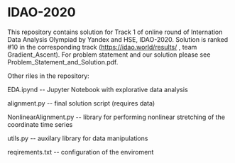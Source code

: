 # IDAO-2020
This repository contains solution for Track 1 of online round of Internation Data Analysis Olympiad by Yandex and HSE, IDAO-2020. Solution is ranked #10 in the corresponding track (https://idao.world/results/ , team Gradient_Ascent). For problem statement and our solution please see Problem_Statement_and_Solution.pdf. 

Other riles in the repository:

EDA.ipynd -- Jupyter Notebook with explorative data analysis

alignment.py -- final solution script (requires data)

NonlinearAlignment.py -- library for performing nonlinear stretching of the coordinate time series

utils.py -- auxilary library for data manipulations

reqirements.txt -- configuration of the enviroment
